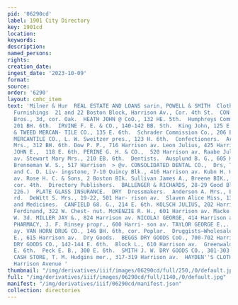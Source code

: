 ```yaml
---
pid: '06290cd'
label: 1901 City Directory
key: 1901cd
location: 
keywords: 
description: 
named_persons: 
rights: 
creation_date: 
ingest_date: '2023-10-09'
format: 
source: 
order: '6290'
layout: cmhc_item
text: 'Milner & Hur  REAL ESTATE AND LOANS sarin, POWELL & SMITH  Clothing and Men’s
  Furnishings  21 and 22 Boston Block, Harrison Av., Cor. 4th St.  CON 364  Edwards
  Bros., 3d, cor. Oak.  HEATH JOHN @ CoO., 132 HE. 5th.  Humphreys Commission Co.,
  201 BH. 6th.  IRVINE F. E. & CO., 140-142 BB. Sth.  King John, 125 E. 6th.  NIBLOCK
  & TWEED MERCAN- TILE CO., 135 E. 6th.  Schrader Commission Co., 206 E. 6th.  SWEITZER
  MERCANTILE CO., L. W. Sweitzer pres., 123 H. 6th.  Confectioners.  Arthur F, §.
  Mrs., 312 BH. 6th. Dow P. P., 716 Harrison av. Leon Julius, 425 Harrison av. MILLER
  JOHN E.,  118 E. 6th. PERINE G. H. & CO.,  520 Harrison av. Raabe Julius, 221 Harrison
  av. Stewart Mary Mrs., 210 EB. 6th.  Dentists.  Ausplund B. G., 605 Harrison av.
  Brenneman W. S., 517 Harrison  > @v. CONSOLIDATED DENTAL CO.,  Drs, T. A, Allen
  and C. D. Liv- ingstone, 7-10 Quincy Blk., 416 Harrison av. Kubn H. H., 309 Harrison
  av. Rose H. C. & Sons, 2 Boston BIk. Sullivan James A., Breene BIK., Harrison ay.,
  cor. 4th.  Directory Publishers.  BALLENGER & RICHARDS, 28-29 Good Blk. (P. O. Box
  226.)  PLATE GLASS INSURANCE.  DRY  Dressmakers.  Anderson A. Mrs., Elm, opp. Malta
  rd.  DeWitt S. Mrs., 19-22, 501 Har- rison av.  Slaven Alice Miss, 134 W. 4th.  Drugs
  and Medicines.  CANFIELD 68. G., 214 E. 6th. KOLSCH JULIUS, 202 Harrison av. Luedke
  Ferdinand, 322 W. Chest- nut. McKENZIE R. H., 601 Harrison av. Macke F. J., 224
  W. 3d. MILLER JAY &., 824 Harrison av. NICOLA! GEORGE, 414 Harrison av. RED CROSS
  PHARMACY, J. F. Rinsey propr., 600 Harri- son av. TAYLOR GEORGE E.,. 615 Harrison
  ay. VAN HORN DRUG CO., 146 BH. 6th, cor. Poplar.  Druggists—Wholesale.  TAYLOR GEORGE
  E., 615 Harrison av.  Dry Goods.  BEGGS DRY GOODS CoO., 700-702 Harrison av.  BLAKELY-SMALE
  DRY GOODS CO., 142-144 E. 6th.  Block L., 610 Harrison av.  Greenwald L. Mrs., 138
  E. 6th.  Peck E. B., 300 E. 6th.  SMITH J. W. DRY GOODS CO., 301-303 Harrison av.  THE
  CASH STORE, T. M. Hudgins mer., 317-319 Harrison av.  HAYDEN''S CLOTHING STORE  405
  Harrison Avenue '
thumbnail: "/img/derivatives/iiif/images/06290cd/full/250,/0/default.jpg"
full: "/img/derivatives/iiif/images/06290cd/full/1140,/0/default.jpg"
manifest: "/img/derivatives/iiif/06290cd/manifest.json"
collection: directories
---
```

